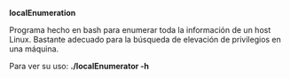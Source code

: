 <b>localEnumeration</b>

Programa hecho en bash para enumerar toda la información de un host Linux. Bastante adecuado para la búsqueda de elevación de privilegios en una máquina.

Para ver su uso: <b>./localEnumerator -h</b>
